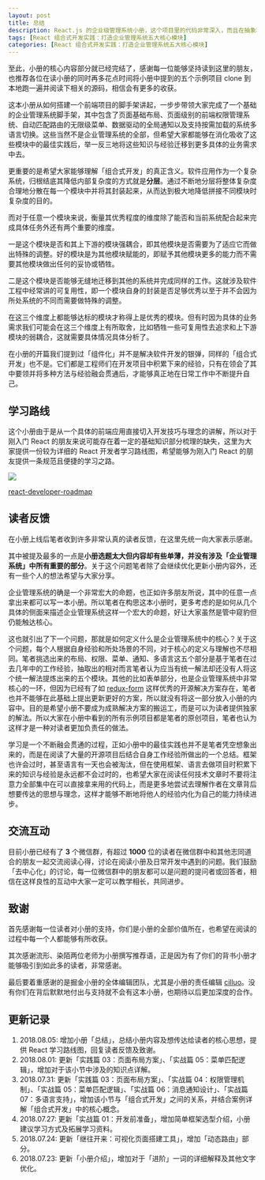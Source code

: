 ```yaml
---
layout: post
title: 总结
description: React.js 的企业级管理系统小册，这个项目里的代码非常深入，而且在抽象和优化方面也做的无可挑剔。
tags: [React 组合式开发实践：打造企业管理系统五大核心模块]
categories: [React 组合式开发实践：打造企业管理系统五大核心模块]
---
```


至此，小册的核心内容部分就已经完结了，感谢每一位能够坚持读到这里的朋友，也推荐各位在读小册的同时再多花点时间将小册中提到的五个示例项目 clone 到本地跑一遍并阅读下相关的源码，相信会有更多的收获。

这本小册从如何搭建一个前端项目的脚手架讲起，一步步带领大家完成了一个基础的企业管理系统脚手架，其中包含了页面基础布局、页面级别的前端权限管理系统、自动匹配路由的无限级菜单、数据驱动的全局通知以及支持按需加载的系统多语言切换。这些当然不是企业管理系统的全部，但希望大家都能够在消化吸收了这些模块中的最佳实践后，举一反三地将这些知识与经验迁移到更多具体的业务需求中去。

更重要的是希望大家能够理解「组合式开发」的真正含义。软件应用作为一个复杂系统，归根结底其降低内部复杂度的方式就是**分层**。通过不断地分层将整体复杂度合理地分散在每一个模块中并将其封装起来，从而达到极大地降低拼接不同模块时复杂度的目的。

而对于任意一个模块来说，衡量其优秀程度的维度除了能否和当前系统配合起来完成具体任务外还有两个重要的维度。

一是这个模块是否和其上下游的模块强耦合，即其他模块是否需要为了适应它而做出特殊的调整。好的模块是为其他模块赋能的，即赋予其他模块更多的能力而不需要其他模块做出任何的妥协或牺牲。

二是这个模块是否能够无缝地迁移到其他的系统并完成同样的工作。这就涉及软件工程中经常讲的可复用性，即一个模块自身的封装是否足够优秀以至于并不会因为所处系统的不同而需要做特殊的调整。

在这三个维度上都能够达标的模块才称得上是优秀的模块。但有时因为具体的业务需求我们可能会在这三个维度上有所取舍，比如牺牲一些可复用性去追求和上下游模块的弱耦合，这就需要具体情况具体分析了。

在小册的开篇我们提到过「组件化」并不是解决软件开发的银弹，同样的「组合式开发」也不是。它们都是工程师们在开发项目中积累下来的经验，只有在领会了其中要领并将多种方法与经验融会贯通后，才能够真正地在日常工作中不断提升自己。

## 学习路线

这个小册由于是从一个具体的前端应用直接切入开发技巧与理念的讲解，所以对于刚入门 React 的朋友来说可能存在着一定的基础知识部分梳理的缺失，这里为大家提供一份较为详细的 React 开发者学习路线图，希望能够为刚入门 React 的朋友提供一条规范且便捷的学习之路。

![](https://user-gold-cdn.xitu.io/2018/8/5/1650959f78602496?w=1542&h=2949&f=png&s=592201)

[react-developer-roadmap](https://github.com/adam-golab/react-developer-roadmap)

## 读者反馈

在小册上线后笔者收到许多非常认真的读者反馈，在这里先统一向大家表示感谢。

其中被提及最多的一点是**小册选题太大但内容却有些单薄，并没有涉及「企业管理系统」中所有重要的部分**。关于这个问题笔者除了会继续优化更新小册内容外，还有一些个人的想法希望与大家分享。

企业管理系统的确是一个非常宏大的命题，也正如许多朋友所说，其中的任意一点拿出来都可以写一本小册。所以笔者在构思这本小册时，更多考虑的是如何从几个具体的侧面来描述企业管理系统这样一个宏大的命题，好让大家虽然是管中窥豹但仍能触达核心。

这也就引出了下一个问题，那就是如何定义什么是企业管理系统中的核心？关于这个问题，每个人根据自身经验和所处场景的不同，对于核心的定义与理解也不尽相同。笔者挑选出来的布局、权限、菜单、通知、多语言这五个部分是基于笔者在过去几年中的工作经验，抽取出的相对而言笔者认为应当有统一解法却还没有人将这个统一解法提炼出来的五个模块。其他的比如表单部分，也是企业管理系统中非常核心的一环，但因为已经有了如 [redux-form](https://redux-form.com/7.4.2/) 这样优秀的开源解决方案存在，笔者也并不能够在此基础上提出更新更好的方案，所以就没有将这一部分放入小册的内容中。目的是希望小册不要成为成熟解决方案的搬运工，而是可以为读者提供独家的解法。所以大家在小册中看到的所有示例项目都是笔者的原创项目，笔者也认为这样才是一种对读者更加负责任的做法。

学习是一个不断融会贯通的过程，正如小册中的最佳实践也并不是笔者凭空想象出来的，而是在阅读了大量的开源项目后结合自身工作经验所做出的一个总结。框架也许会过时，甚至语言有一天也会被淘汰，但在使用框架、语言去做项目时积累下来的知识与经验是永远都不会过时的，也希望大家在阅读任何技术文章时不要将注意力全部集中在可以直接拿来用的代码上，而是更多地尝试去理解作者在文章背后想要传达的思想与理念，这样才能够不断地将他人的经验内化为自己的能力持续进步。

## 交流互动

目前小册已经有了 **3** 个微信群，有超过 **1000** 位的读者在微信群中和其他志同道合的朋友一起交流阅读心得，讨论在阅读小册及日常开发中遇到的问题。我们鼓励「去中心化」的讨论，每一位微信群中的朋友都可以是问题的提问者或回答者，相信在这样良性的互动中大家一定可以教学相长，共同进步。

## 致谢

首先感谢每一位读者对小册的支持，你们是小册的全部价值所在，也希望在阅读的过程中每一个人都能够有所收获。

其次感谢流形、染陌两位老师为小册撰写推荐语，正是因为有了你们的背书小册才能够吸引到如此多的读者，非常感谢。

最后要着重感谢的是掘金小册的全体编辑团队，尤其是小册的责任编辑 [cilluo](https://juejin.im/user/5903e0d2b123db3ee472f147)。没有你们在背后默默地付出与支持就不会有这本小册，也期待以后更加深度的合作。

## 更新记录

1.  2018.08.05: 增加小册「总结」，总结小册内容及想传达给读者的核心思想，提供 React 学习路线图，回复读者反馈及致谢。
2.  2018.08.01: 更新「实践篇 03：页面布局方案」、「实战篇 05：菜单匹配逻辑」，增加对于该小节中涉及的知识点详解。
3.  2018.07.31: 更新「实践篇 03：页面布局方案」、「实战篇 04：权限管理机制」、「实战篇 05：菜单匹配逻辑」、「实战篇 06：消息通知设计」、「实战篇 07：多语言支持」，增加该小节与「组合式开发」之间的关系，并结合案例详解「组合式开发」中的核心概念。
4.  2018.07.27: 更新「实战篇 01：开发前准备」，增加简单框架选型介绍，小册建议学习方式及拓展学习资料。
5.  2018.07.24: 更新「继往开来：可视化页面搭建工具」，增加「动态路由」部分。
6.  2018.07.23: 更新「小册介绍」，增加对于「进阶」一词的详细解释及其他文字优化。
